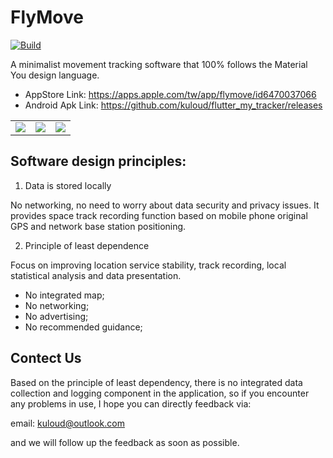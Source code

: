 # FlyMove

[![Build](https://github.com/kuloud/flutter_my_tracker/actions/workflows/release.yml/badge.svg)](https://github.com/kuloud/flutter_my_tracker/actions/workflows/release.yml)

A minimalist movement tracking software that 100% follows the Material You design language.

- AppStore Link: https://apps.apple.com/tw/app/flymove/id6470037066
- Android Apk Link: https://github.com/kuloud/flutter_my_tracker/releases

||||
|:-:|:-:|:-:|
|![](https://is1-ssl.mzstatic.com/image/thumb/PurpleSource116/v4/4a/60/22/4a602226-a63b-2093-cd47-6b4be7e2812c/7053e3bd-d898-49e9-b845-47007aea70be_Simulator_Screenshot_-_iPhone_15_Plus_-_2023-10-23_at_22.04.22.png/460x0w.webp)|![](https://is1-ssl.mzstatic.com/image/thumb/PurpleSource126/v4/1d/56/f0/1d56f078-b1e5-d784-5477-1e064095888d/b41b96b7-d342-4953-9b19-e25350cde9b7_Simulator_Screenshot_-_iPhone_15_Plus_-_2023-10-23_at_22.04.57.png/460x0w.webp)|![](https://is1-ssl.mzstatic.com/image/thumb/PurpleSource126/v4/54/ba/28/54ba2872-4d27-d1eb-b513-a9d34757177e/90f1ad43-d4d1-4c21-9b21-242f2630d793_Simulator_Screenshot_-_iPhone_15_Plus_-_2023-10-23_at_22.04.43.png/460x0w.webp)|

## Software design principles:

1. Data is stored locally

No networking, no need to worry about data security and privacy issues. It provides space track recording function based on mobile phone original GPS and network base station positioning.

2. Principle of least dependence

Focus on improving location service stability, track recording, local statistical analysis and data presentation.

- No integrated map;
- No networking;
- No advertising;
- No recommended guidance;

## Contect Us

Based on the principle of least dependency, there is no integrated data collection and logging component in the application, so if you encounter any problems in use, I hope you can directly feedback via:

email: <kuloud@outlook.com>

and we will follow up the feedback as soon as possible.